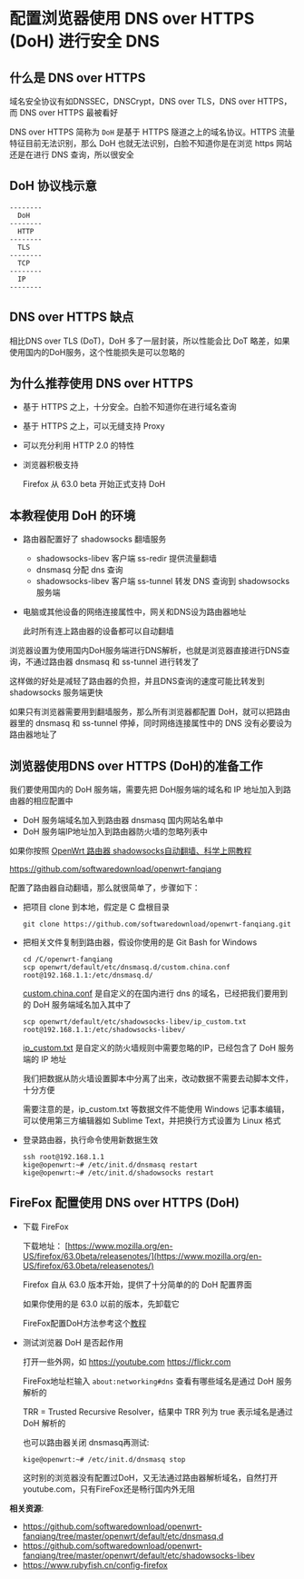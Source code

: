 配置浏览器使用 DNS over HTTPS (DoH) 进行安全 DNS
===================

什么是 DNS over HTTPS
-----------------

域名安全协议有如DNSSEC，DNSCrypt，DNS over TLS，DNS over HTTPS，而 DNS over HTTPS 最被看好

DNS over HTTPS 简称为 `DoH` 是基于 HTTPS 隧道之上的域名协议。HTTPS 流量特征目前无法识别，那么 DoH 也就无法识别，白脸不知道你是在浏览 https 网站还是在进行 DNS 查询，所以很安全

DoH 协议栈示意
---------

    --------
      DoH
    --------
      HTTP
    --------
      TLS
    --------
      TCP
    --------
      IP
    --------

DNS over HTTPS 缺点
-----------

相比DNS over TLS (DoT)，DoH 多了一层封装，所以性能会比 DoT 略差，如果使用国内的DoH服务，这个性能损失是可以忽略的

为什么推荐使用 DNS over HTTPS
-----------------

- 基于 HTTPS 之上，十分安全。白脸不知道你在进行域名查询
- 基于 HTTPS 之上，可以无缝支持 Proxy
- 可以充分利用 HTTP 2.0 的特性
- 浏览器积极支持

    Firefox 从 63.0 beta 开始正式支持 DoH

本教程使用 DoH 的环境
-------------

- 路由器配置好了 shadowsocks 翻墙服务
  - shadowsocks-libev 客户端 ss-redir 提供流量翻墙
  - dnsmasq 分配 dns 查询
  - shadowsocks-libev 客户端 ss-tunnel 转发 DNS 查询到 shadowsocks 服务端
- 电脑或其他设备的网络连接属性中，网关和DNS设为路由器地址

    此时所有连上路由器的设备都可以自动翻墙

浏览器设置为使用国内DoH服务端进行DNS解析，也就是浏览器直接进行DNS查询，不通过路由器 dnsmasq 和 ss-tunnel 进行转发了

这样做的好处是减轻了路由器的负担，并且DNS查询的速度可能比转发到 shadowsocks 服务端更快

如果只有浏览器需要用到翻墙服务，那么所有浏览器都配置 DoH，就可以把路由器里的 dnsmasq 和 ss-tunnel 停掉，同时网络连接属性中的 DNS 没有必要设为路由器地址了

浏览器使用DNS over HTTPS (DoH)的准备工作
------------

我们要使用国内的 DoH 服务端，需要先把 DoH服务端的域名和 IP 地址加入到路由器的相应配置中

- DoH 服务端域名加入到路由器 dnsmasq 国内网站名单中
- DoH 服务端IP地址加入到路由器防火墙的忽略列表中

如果你按照 [OpenWrt 路由器 shadowsocks自动翻墙、科学上网教程](https://github.com/softwaredownload/openwrt-fanqiang)

https://github.com/softwaredownload/openwrt-fanqiang

配置了路由器自动翻墙，那么就很简单了，步骤如下：

- 把项目 clone 到本地，假定是 C 盘根目录

      git clone https://github.com/softwaredownload/openwrt-fanqiang.git

- 把相关文件复制到路由器，假设你使用的是 Git Bash for Windows

      cd /C/openwrt-fanqiang
      scp openwrt/default/etc/dnsmasq.d/custom.china.conf root@192.168.1.1:/etc/dnsmasq.d/

    [custom.china.conf](https://github.com/softwaredownload/openwrt-fanqiang/tree/master/openwrt/default/etc/dnsmasq.d) 是自定义的在国内进行 dns 的域名，已经把我们要用到的 DoH 服务端域名加入其中了

      scp openwrt/default/etc/shadowsocks-libev/ip_custom.txt root@192.168.1.1:/etc/shadowsocks-libev/

    [ip_custom.txt](https://github.com/softwaredownload/openwrt-fanqiang/tree/master/openwrt/default/etc/shadowsocks-libev) 是自定义的防火墙规则中需要忽略的IP，已经包含了 DoH 服务端的 IP 地址

    我们把数据从防火墙设置脚本中分离了出来，改动数据不需要去动脚本文件，十分方便

    需要注意的是，ip_custom.txt 等数据文件不能使用 Windows 记事本编辑，可以使用第三方编辑器如 Sublime Text，并把换行方式设置为 Linux 格式

- 登录路由器，执行命令使用新数据生效

      ssh root@192.168.1.1
      kige@openwrt:~# /etc/init.d/dnsmasq restart
      kige@openwrt:~# /etc/init.d/shadowsocks restart

FireFox 配置使用 DNS over HTTPS (DoH)
------------------

- 下载 FireFox

    下载地址：
    [https://www.mozilla.org/en-US/firefox/63.0beta/releasenotes/](https://www.mozilla.org/en-US/firefox/63.0beta/releasenotes/)

    Firefox 自从 63.0 版本开始，提供了十分简单的的 DoH 配置界面

    如果你使用的是 63.0 以前的版本，先卸载它

     FireFox配置DoH方法参考这个[教程](https://www.rubyfish.cn/config-firefox)

- 测试浏览器 DoH 是否起作用

    打开一些外网，如 https://youtube.com https://flickr.com

    FireFox地址栏输入 `about:networking#dns` 查看有哪些域名是通过 DoH 服务解析的

    TRR = Trusted Recursive Resolver，结果中 TRR 列为 true 表示域名是通过 DoH 解析的

    也可以路由器关闭 dnsmasq再测试:

      kige@openwrt:~# /etc/init.d/dnsmasq stop

    这时别的浏览器没有配置过DoH，又无法通过路由器解析域名，自然打开 youtube.com，只有FireFox还是畅行国内外无阻

**相关资源**:

- https://github.com/softwaredownload/openwrt-fanqiang/tree/master/openwrt/default/etc/dnsmasq.d
- https://github.com/softwaredownload/openwrt-fanqiang/tree/master/openwrt/default/etc/shadowsocks-libev
- https://www.rubyfish.cn/config-firefox